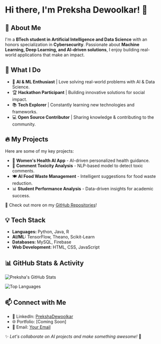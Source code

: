 # Hi there, I'm Preksha Dewoolkar! 👋

## 🚀 About Me
I'm a **BTech student in Artificial Intelligence and Data Science** with an honors specialization in **Cybersecurity**. Passionate about **Machine Learning, Deep Learning, and AI-driven solutions**, I enjoy building real-world applications that make an impact.  

## 🌟 What I Do
- 🧠 **AI & ML Enthusiast** | Love solving real-world problems with AI & Data Science.  
- 🏆 **Hackathon Participant** | Building innovative solutions for social impact.  
- 📚 **Tech Explorer** | Constantly learning new technologies and frameworks.  
- 💻 **Open Source Contributor** | Sharing knowledge & contributing to the community.  

## 🔥 My Projects
Here are some of my key projects:

- 🏥 **Women's Health AI App** - AI-driven personalized health guidance.  
- 💬 **Comment Toxicity Analysis** - NLP-based model to detect toxic comments.  
- 🍽 **AI Food Waste Management** - Intelligent suggestions for food waste reduction.  
- 📊 **Student Performance Analysis** - Data-driven insights for academic success.  

📌 Check out more on my [GitHub Repositories](https://github.com/preksha2166)!

## 💡 Tech Stack
- **Languages:** Python, Java, R
- **AI/ML:** TensorFlow, Theano, Scikit-Learn
- **Databases:** MySQL, Firebase
- **Web Development:** HTML, CSS, JavaScript

## 📊 GitHub Stats & Activity

![Preksha's GitHub Stats](https://github-readme-stats.vercel.app/api?username=preksha2166&show_icons=true&theme=radical)

![Top Languages](https://github-readme-stats.vercel.app/api/top-langs/?username=preksha2166&layout=compact&theme=radical)

## 📫 Connect with Me
- 💼 LinkedIn: [PrekshaDewoolkar](https://www.linkedin.com/in/preksha-prashant-dewoolkar-2224512a9?utm_source=share&utm_campaign=share_via&utm_content=profile&utm_medium=android_app)
- 🌐 Portfolio: [Coming Soon]
- 📩 Email: [Your Email](#)

✨ _Let's collaborate on AI projects and make something awesome!_ 🚀
